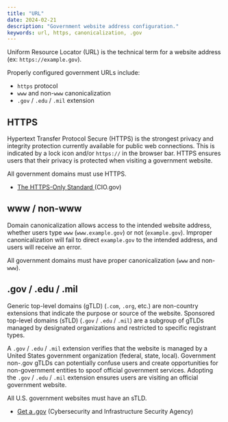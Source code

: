 ```yaml
---
title: "URL"
date: 2024-02-21
description: "Government website address configuration."
keywords: url, https, canonicalization, .gov
---
```


Uniform Resource Locator (URL) is the technical term for a website address (ex: `https://example.gov`).

Properly configured government URLs include:

* `https` protocol
* `www` and non-`www` canonicalization
* `.gov` / `.edu` / `.mil` extension

## HTTPS

Hypertext Transfer Protocol Secure (HTTPS) is the strongest privacy and integrity protection currently available for public web connections. This is indicated by a lock icon and/or `https://` in the browser bar. HTTPS ensures users that their privacy is protected when visiting a government website.

All government domains must use HTTPS.

* [The HTTPS-Only Standard ](https://https.cio.gov/) (CIO.gov)

## www / non-www

Domain canonicalization allows access to the intended website address, whether users type `www` (`www.example.gov`) or not (`example.gov`). Improper canonicalization will fail to direct `example.gov` to the intended address, and users will receive an error.

All government domains must have proper canonicalization (`www` and non-`www`).

## .gov / .edu / .mil

Generic top-level domains (gTLD) (`.com`, `.org`, etc.) are non-country extensions that indicate the purpose or source of the website. Sponsored top-level domains (sTLD) (`.gov` / `.edu` / `.mil`) are a subgroup of gTLDs managed by designated organizations and restricted to specific registrant types.

A `.gov` / `.edu` / `.mil` extension verifies that the website is managed by a United States government organization (federal, state, local). Government non-.gov gTLDs can potentially confuse users and create opportunities for non-government entities to spoof official government services. Adopting the `.gov` / `.edu` / `.mil` extension ensures users are visiting an official government website.

All U.S. government websites must have an sTLD.

* [Get a .gov](https://get.gov/) (Cybersecurity and Infrastructure Security Agency)